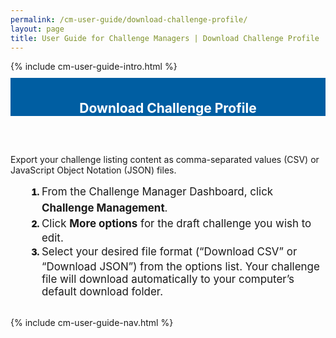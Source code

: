 ```yaml
---
permalink: /cm-user-guide/download-challenge-profile/
layout: page
title: User Guide for Challenge Managers | Download Challenge Profile
---
```

<div class="row">
  <div class="col-sm-12">{% include cm-user-guide-intro.html %}</div>
</div>
<div class="row" style="padding-top: 10px; padding-bottom: 30px;">
  <div class="col-sm-12" style="padding-top: 6px; background-color: #005ea2; color: #ffffff; text-align: center;">
    <h2>Download Challenge Profile</h2>
  </div>
</div>
<div class="row">
  <div class="col-sm-7">
    <p>Export your challenge listing content as comma-separated values (CSV) or JavaScript Object Notation (JSON) files.</p>
    <ol style="padding-left: 50px;">
      <li style="font-weight:900;"><span style="font-size: 1.06rem; line-height: 1.5; font-weight: 400;">From the Challenge Manager Dashboard, click <b>Challenge Management</b>.</span></li>
<li style="font-weight:900;"><span style="font-size: 1.06rem; line-height: 1.5; font-weight: 400;">Click <b>More options</b> for the draft challenge you wish to edit.</span></li>
<li style="font-weight:900;"><span style="font-size: 1.06rem; line-height: 1.5; font-weight: 400;">Select your desired file format (“Download CSV” or “Download JSON”) from the options list. Your challenge file will download automatically to your computer’s default download folder.
</span></li>
    </ol>
  </div>
  <div class="col-sm-1">&nbsp;</div>
  <div class="col-sm-4"> {% include cm-user-guide-nav.html %} </div>
</div>
